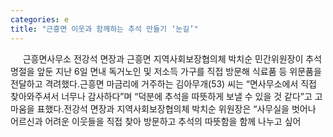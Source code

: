```yaml
---
categories: e
title: "근흥면 이웃과 함께하는 추석 만들기 ‘눈길’"
---
```

&nbsp;&nbsp;&nbsp;&nbsp; 근흥면사무소 전강석 면장과 근흥면 지역사회보장협의체 박치순 민간위원장이 추석 명절을 앞둔 지난 6일 면내 독거노인 및 저소득 가구를 직접 방문해 식료품 등 위문품을 전달하고 격려했다.근흥면 마금리에 거주하는 김아무개(53) 씨는 “면사무소에서 직접 찾아와주셔서 너무나 감사하다”며 “덕분에 추석을 따뜻하게 보낼 수 있을 것 같다”고 고마움을 표했다.전강석 면장과 지역사회보장협의체 박치순 위원장은 “사무실을 벗어나 어르신과 어려운 이웃들을 직접 찾아 방문하고 추석의 따뜻함을 함께 나누고 싶어